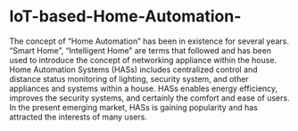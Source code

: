 # IoT-based-Home-Automation-
The concept of “Home Automation” has been in existence for several years. “Smart Home”, “Intelligent Home” are terms that followed and has been used to introduce the concept of networking appliance within the house. Home Automation Systems (HASs) includes centralized control and distance status monitoring of lighting, security system, and other appliances and systems within a house. HASs enables energy efficiency, improves the security systems, and certainly the comfort and ease of users. In the present emerging market, HASs is gaining popularity and has attracted the interests of many users.
